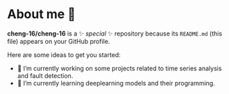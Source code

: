 # About me 👋


**cheng-16/cheng-16** is a ✨ _special_ ✨ repository because its `README.md` (this file) appears on your GitHub profile.

Here are some ideas to get you started:

- 🔭 I’m currently working on some projects related to time series analysis and fault detection.
- 🌱 I’m currently learning deeplearning models and their programming.


